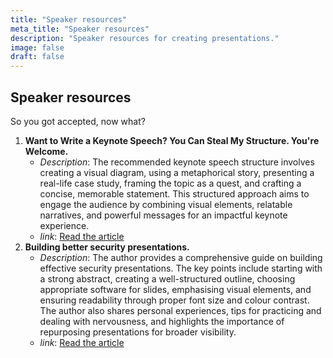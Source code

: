 ```yaml
---
title: "Speaker resources"
meta_title: "Speaker resources"
description: "Speaker resources for creating presentations."
image: false
draft: false
---
```


## Speaker resources
So you got accepted, now what?

1. **Want to Write a Keynote Speech? You Can Steal My Structure. You're Welcome.**
   - *Description*: The recommended keynote speech structure involves creating a visual diagram, using a metaphorical story, presenting a real-life case study, framing the topic as a quest, and crafting a concise, memorable statement. This structured approach aims to engage the audience by combining visual elements, relatable narratives, and powerful messages for an impactful keynote experience.
   - *link*: [Read the article](https://typeshare.co/malcombrown/posts/want-to-write-a-keynote-speech-you-can-steal-my-structure-youre-welcome)
2. **Building better security presentations.**
   - *Description*: The author provides a comprehensive guide on building effective security presentations. The key points include starting with a strong abstract, creating a well-structured outline, choosing appropriate software for slides, emphasising visual elements, and ensuring readability through proper font size and colour contrast. The author also shares personal experiences, tips for practicing and dealing with nervousness, and highlights the importance of repurposing presentations for broader visibility.
   - *link*: [Read the article](https://sroberts.io/posts/building-better-security-presentations/)
